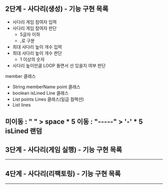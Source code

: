 ## 2단계 - 사다리(생성) - 기능 구현 목록
- 사다리 게임 참여자 입력
- 사다리 게임 참여자 판단
    - 5글자 이하
    - ,로 구분
- 최대 사다리 높이 개수 입력
- 최대 사다리 높이 개수 판단
    - 1 이상의 숫자
- 사다리 높이만큼 LOOP 돌면서 선 있을지 여부 판단 


member 클래스
- String memberName
  point 클래스
- boolean isLined
  Line 클래스
- List<point> points
  Lines 클래스(일급 컬랙션)
- List<Line> lines

미이동 : "     " > space * 5
이동 : "-----" > '-' * 5
isLined 랜덤
-------------------------------------------------------------------------------
## 3단계 - 사다리(게임 실행) - 기능 구현 목록


-------------------------------------------------------------------------------
## 4단계 - 사다리(리팩토링) - 기능 구현 목록


-------------------------------------------------------------------------------